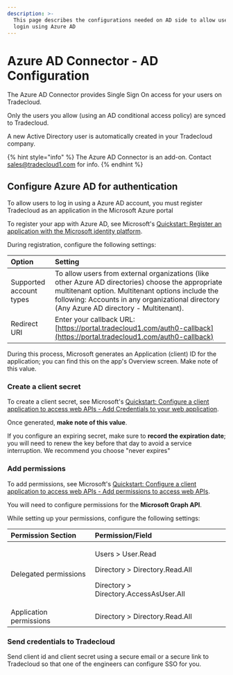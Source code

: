 ```yaml
---
description: >-
  This page describes the configurations needed on AD side to allow users to
  login using Azure AD
---
```


# Azure AD Connector - AD Configuration

The Azure AD Connector provides Single Sign On access for your users on Tradecloud.

Only the users you allow \(using an AD conditional access policy\) are synced to Tradecloud.

A new Active Directory user is automatically created in your Tradecloud company.

{% hint style="info" %}
The Azure AD Connector is an add-on. Contact sales@tradecloud1.com for info.
{% endhint %}

## Configure Azure AD for authentication

To allow users to log in using a Azure AD account, you must register Tradecloud as an application in the Microsoft Azure portal

To register your app with Azure AD, see Microsoft's [Quickstart: Register an application with the Microsoft identity platform](https://docs.microsoft.com/en-us/azure/active-directory/develop/quickstart-register-app).

During registration, configure the following settings:

| Option | Setting |
| :--- | :--- |
| Supported account types | To allow users from external organizations \(like other Azure AD directories\) choose the appropriate multitenant option. Multitenant options include the following: Accounts in any organizational directory \(Any Azure AD directory - Multitenant\). |
| Redirect URI | Enter your callback URL:  [https://portal.tradecloud1.com/auth0-callback](https://portal.tradecloud1.com/auth0-callback) |

During this process, Microsoft generates an Application \(client\) ID for the application; you can find this on the app's Overview screen. Make note of this value.

### Create a client secret

To create a client secret, see Microsoft's [Quickstart: Configure a client application to access web APIs - Add Credentials to your web application](https://docs.microsoft.com/en-us/azure/active-directory/develop/quickstart-configure-app-access-web-apis#add-credentials-to-your-web-application).

Once generated, **make note of this value**.

If you configure an expiring secret, make sure to **record the expiration date**; you will need to renew the key before that day to avoid a service interruption. We recommend you choose "never expires"

### Add permissions

To add permissions, see Microsoft's [Quickstart: Configure a client application to access web APIs - Add permissions to access web APIs](https://docs.microsoft.com/en-us/azure/active-directory/develop/quickstart-configure-app-access-web-apis#add-permissions-to-access-web-apis).

You will need to configure permissions for the **Microsoft Graph API**.

While setting up your permissions, configure the following settings:

<table>
  <thead>
    <tr>
      <th style="text-align:left">Permission Section</th>
      <th style="text-align:left"><b>Permission/Field</b>
      </th>
    </tr>
  </thead>
  <tbody>
    <tr>
      <td style="text-align:left">Delegated permissions</td>
      <td style="text-align:left">
        <p>Users &gt; User.Read</p>
        <p>Directory &gt; Directory.Read.All</p>
        <p>Directory &gt; Directory.AccessAsUser.All</p>
      </td>
    </tr>
    <tr>
      <td style="text-align:left">Application permissions</td>
      <td style="text-align:left">Directory &gt; Directory.Read.All</td>
    </tr>
  </tbody>
</table>

### Send credentials to Tradecloud

Send client id and client secret using a secure email or a secure link to Tradecloud so that one of the engineers can configure SSO for you.

